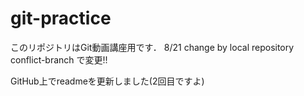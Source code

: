 # git-practice
このリポジトリはGit動画講座用です．
8/21 change by local repository
conflict-branch で変更!!

GitHub上でreadmeを更新しました(2回目ですよ)
